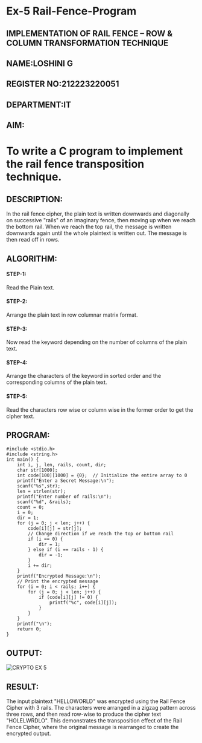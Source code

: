# Ex-5  Rail-Fence-Program

## IMPLEMENTATION OF RAIL FENCE – ROW & COLUMN TRANSFORMATION TECHNIQUE
## NAME:LOSHINI G
## REGISTER NO:212223220051
## DEPARTMENT:IT

## AIM:

# To write a C program to implement the rail fence transposition technique.

## DESCRIPTION:

In the rail fence cipher, the plain text is written downwards and diagonally on successive "rails" of an imaginary fence, then moving up when we reach the bottom rail. When we reach the top rail, the message is written downwards again until the whole plaintext is written out. The message is then read off in rows.

## ALGORITHM:

#### STEP-1: 
Read the Plain text.
#### STEP-2:
Arrange the plain text in row columnar matrix format.
#### STEP-3:
Now read the keyword depending on the number of columns of the plain text.
#### STEP-4:
Arrange the characters of the keyword in sorted order and the corresponding columns of the plain text.
#### STEP-5:
Read the characters row wise or column wise in the former order to get the cipher text.

## PROGRAM:
```
#include <stdio.h>
#include <string.h>
int main() {
    int i, j, len, rails, count, dir;
    char str[1000];
    int code[100][1000] = {0};  // Initialize the entire array to 0
    printf("Enter a Secret Message:\n");
    scanf("%s",str);
    len = strlen(str);
    printf("Enter number of rails:\n");
    scanf("%d", &rails);
    count = 0;
    i = 0;
    dir = 1;  
    for (j = 0; j < len; j++) {
        code[i][j] = str[j];
        // Change direction if we reach the top or bottom rail
        if (i == 0) {
            dir = 1;
        } else if (i == rails - 1) {
            dir = -1;
        }
        i += dir;
    }
    printf("Encrypted Message:\n");
    // Print the encrypted message
    for (i = 0; i < rails; i++) {
        for (j = 0; j < len; j++) {
            if (code[i][j] != 0) {
                printf("%c", code[i][j]);
            }
        }
    }
    printf("\n");
    return 0;
}
```

## OUTPUT:
![CRYPTO EX 5](https://github.com/user-attachments/assets/b8930e28-2974-4b92-8988-7c11085ba134)


## RESULT:
The input plaintext "HELLOWORLD" was encrypted using the Rail Fence Cipher with 3 rails. The characters were arranged in a zigzag pattern across three rows, and then read row-wise to produce the cipher text "HOLELWRDLO". This demonstrates the transposition effect of the Rail Fence Cipher, where the original message is rearranged to create the encrypted output.
